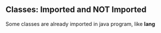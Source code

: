 ## Classes: Imported and NOT Imported 
Some classes are already imported in java program, like **lang**
```java

```